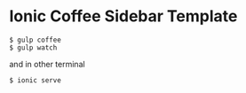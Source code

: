 Ionic Coffee Sidebar Template
=============================

```
$ gulp coffee
$ gulp watch
```

and in other terminal

```
$ ionic serve
```